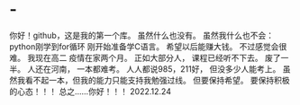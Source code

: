 # -
你好！github，这是我的第一个库。
虽然什么也没有。
虽然我什么也不会：
python刚学到for循环
刚开始准备学C语言。
希望以后能赚大钱。
不过感觉会很难。
我现在高二
疫情在家两个月。
正如大部分人，
课程已经听不下去。
废了一半。
人还在河南，
一本都难考。
人人都说985，211好，
但没多少人能考上。
虽然我看不起一本，但我的能力只能支持我勉强过线。
但要保持希望。
要保持积极的心态！！！
总之......你好！！！
2022.12.24
